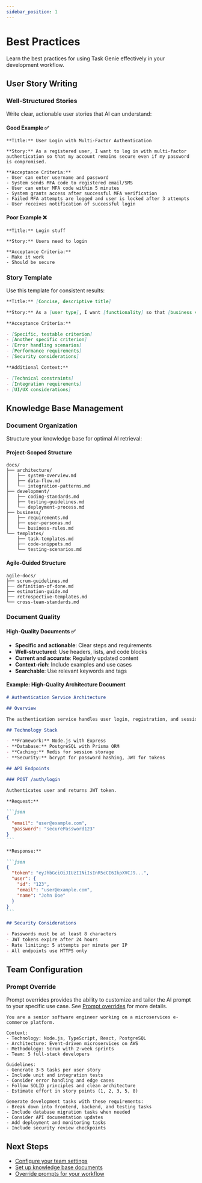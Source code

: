```yaml
---
sidebar_position: 1
---
```


# Best Practices

Learn the best practices for using Task Genie effectively in your development workflow.

## User Story Writing

### Well-Structured Stories

Write clear, actionable user stories that AI can understand:

#### Good Example ✅

```
**Title:** User Login with Multi-Factor Authentication

**Story:** As a registered user, I want to log in with multi-factor authentication so that my account remains secure even if my password is compromised.

**Acceptance Criteria:**
- User can enter username and password
- System sends MFA code to registered email/SMS
- User can enter MFA code within 5 minutes
- System grants access after successful MFA verification
- Failed MFA attempts are logged and user is locked after 3 attempts
- User receives notification of successful login
```

#### Poor Example ❌

```
**Title:** Login stuff

**Story:** Users need to login

**Acceptance Criteria:**
- Make it work
- Should be secure
```

### Story Template

Use this template for consistent results:

```markdown
**Title:** [Concise, descriptive title]

**Story:** As a [user type], I want [functionality] so that [business value].

**Acceptance Criteria:**

- [Specific, testable criterion]
- [Another specific criterion]
- [Error handling scenarios]
- [Performance requirements]
- [Security considerations]

**Additional Context:**

- [Technical constraints]
- [Integration requirements]
- [UI/UX considerations]
```

## Knowledge Base Management

### Document Organization

Structure your knowledge base for optimal AI retrieval:

#### Project-Scoped Structure

```
docs/
├── architecture/
│   ├── system-overview.md
│   ├── data-flow.md
│   └── integration-patterns.md
├── development/
│   ├── coding-standards.md
│   ├── testing-guidelines.md
│   └── deployment-process.md
├── business/
│   ├── requirements.md
│   ├── user-personas.md
│   └── business-rules.md
└── templates/
    ├── task-templates.md
    ├── code-snippets.md
    └── testing-scenarios.md
```

#### Agile-Guided Structure

```
agile-docs/
├── scrum-guidelines.md
├── definition-of-done.md
├── estimation-guide.md
├── retrospective-templates.md
└── cross-team-standards.md
```

### Document Quality

#### High-Quality Documents ✅

- **Specific and actionable**: Clear steps and requirements
- **Well-structured**: Use headers, lists, and code blocks
- **Current and accurate**: Regularly updated content
- **Context-rich**: Include examples and use cases
- **Searchable**: Use relevant keywords and tags

#### Example: High-Quality Architecture Document

````markdown
# Authentication Service Architecture

## Overview

The authentication service handles user login, registration, and session management using JWT tokens.

## Technology Stack

- **Framework:** Node.js with Express
- **Database:** PostgreSQL with Prisma ORM
- **Caching:** Redis for session storage
- **Security:** bcrypt for password hashing, JWT for tokens

## API Endpoints

### POST /auth/login

Authenticates user and returns JWT token.

**Request:**

```json
{
  "email": "user@example.com",
  "password": "securePassword123"
}
```

**Response:**

```json
{
  "token": "eyJhbGciOiJIUzI1NiIsInR5cCI6IkpXVCJ9...",
  "user": {
    "id": "123",
    "email": "user@example.com",
    "name": "John Doe"
  }
}
```

## Security Considerations

- Passwords must be at least 8 characters
- JWT tokens expire after 24 hours
- Rate limiting: 5 attempts per minute per IP
- All endpoints use HTTPS only
````

## Team Configuration

### Prompt Override

Prompt overrides provides the ability to customize and tailor the AI prompt to your specific use case. See [Prompt overrides](/docs/docs/configuration/prompt_overrides.md) for more details.

```text
You are a senior software engineer working on a microservices e-commerce platform.

Context:
- Technology: Node.js, TypeScript, React, PostgreSQL
- Architecture: Event-driven microservices on AWS
- Methodology: Scrum with 2-week sprints
- Team: 5 full-stack developers

Guidelines:
- Generate 3-5 tasks per user story
- Include unit and integration tests
- Consider error handling and edge cases
- Follow SOLID principles and clean architecture
- Estimate effort in story points (1, 2, 3, 5, 8)

Generate development tasks with these requirements:
- Break down into frontend, backend, and testing tasks
- Include database migration tasks when needed
- Consider API documentation updates
- Add deployment and monitoring tasks
- Include security review checkpoints
```

## Next Steps

- [Configure your team settings](../getting-started/configuration.md)
- [Set up knowledge base documents](../configuration/knowledge_base.md)
- [Override prompts for your workflow](../configuration/prompt_overrides.md)
